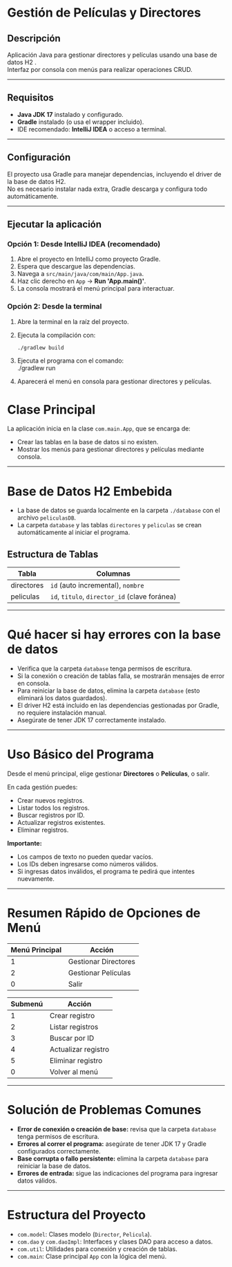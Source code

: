 # Gestión de Películas y Directores

## Descripción

Aplicación Java para gestionar directores y películas usando una base de datos H2 .  
Interfaz por consola con menús para realizar operaciones CRUD.

---

## Requisitos

- **Java JDK 17** instalado y configurado.
- **Gradle** instalado (o usa el wrapper incluido).
- IDE recomendado: **IntelliJ IDEA** o acceso a terminal.

---

## Configuración

El proyecto usa Gradle para manejar dependencias, incluyendo el driver de la base de datos H2.  
No es necesario instalar nada extra, Gradle descarga y configura todo automáticamente.

---

## Ejecutar la aplicación

### Opción 1: Desde IntelliJ IDEA (recomendado)

1. Abre el proyecto en IntelliJ como proyecto Gradle.
2. Espera que descargue las dependencias.
3. Navega a `src/main/java/com/main/App.java`.
4. Haz clic derecho en `App` → **Run 'App.main()'**.
5. La consola mostrará el menú principal para interactuar.

### Opción 2: Desde la terminal

1. Abre la terminal en la raíz del proyecto.
2. Ejecuta la compilación con:

   ```bash
   ./gradlew build
3. Ejecuta el programa con el comando:  
   ./gradlew run
4. Aparecerá el menú en consola para gestionar directores y películas.

# Clase Principal

La aplicación inicia en la clase `com.main.App`, que se encarga de:

- Crear las tablas en la base de datos si no existen.
- Mostrar los menús para gestionar directores y películas mediante consola.

---

# Base de Datos H2 Embebida

- La base de datos se guarda localmente en la carpeta `./database` con el archivo `peliculasDB`.
- La carpeta `database` y las tablas `directores` y `peliculas` se crean automáticamente al iniciar el programa.

## Estructura de Tablas

| Tabla      | Columnas                                  |
|------------|------------------------------------------|
| directores | `id` (auto incremental), `nombre`        |
| peliculas  | `id`, `titulo`, `director_id` (clave foránea) |

---

# Qué hacer si hay errores con la base de datos

- Verifica que la carpeta `database` tenga permisos de escritura.
- Si la conexión o creación de tablas falla, se mostrarán mensajes de error en consola.
- Para reiniciar la base de datos, elimina la carpeta `database` (esto eliminará los datos guardados).
- El driver H2 está incluido en las dependencias gestionadas por Gradle, no requiere instalación manual.
- Asegúrate de tener JDK 17 correctamente instalado.

---

# Uso Básico del Programa

Desde el menú principal, elige gestionar **Directores** o **Películas**, o salir.

En cada gestión puedes:

- Crear nuevos registros.
- Listar todos los registros.
- Buscar registros por ID.
- Actualizar registros existentes.
- Eliminar registros.

**Importante:**

- Los campos de texto no pueden quedar vacíos.
- Los IDs deben ingresarse como números válidos.
- Si ingresas datos inválidos, el programa te pedirá que intentes nuevamente.

---

# Resumen Rápido de Opciones de Menú

| Menú Principal | Acción               |
|----------------|----------------------|
| 1              | Gestionar Directores |
| 2              | Gestionar Películas  |
| 0              | Salir                |

| Submenú | Acción              |
|---------|---------------------|
| 1       | Crear registro      |
| 2       | Listar registros    |
| 3       | Buscar por ID       |
| 4       | Actualizar registro |
| 5       | Eliminar registro   |
| 0       | Volver al menú      |

---

# Solución de Problemas Comunes

- **Error de conexión o creación de base:** revisa que la carpeta `database` tenga permisos de escritura.
- **Errores al correr el programa:** asegúrate de tener JDK 17 y Gradle configurados correctamente.
- **Base corrupta o fallo persistente:** elimina la carpeta `database` para reiniciar la base de datos.
- **Errores de entrada:** sigue las indicaciones del programa para ingresar datos válidos.

---

# Estructura del Proyecto

- `com.model`: Clases modelo (`Director`, `Pelicula`).
- `com.dao` y `com.daoImpl`: Interfaces y clases DAO para acceso a datos.
- `com.util`: Utilidades para conexión y creación de tablas.
- `com.main`: Clase principal `App` con la lógica del menú.

